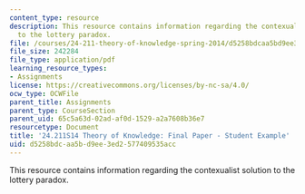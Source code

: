 ```yaml
---
content_type: resource
description: This resource contains information regarding the contexualist solution
  to the lottery paradox.
file: /courses/24-211-theory-of-knowledge-spring-2014/d5258bdcaa5bd9ee3ed2577409535acc_MIT24_211S11_ContextualSol.pdf
file_size: 242284
file_type: application/pdf
learning_resource_types:
- Assignments
license: https://creativecommons.org/licenses/by-nc-sa/4.0/
ocw_type: OCWFile
parent_title: Assignments
parent_type: CourseSection
parent_uid: 65c5a63d-02ad-af0d-1529-a2a7608b36e7
resourcetype: Document
title: '24.211S14 Theory of Knowledge: Final Paper - Student Example'
uid: d5258bdc-aa5b-d9ee-3ed2-577409535acc
---
```

This resource contains information regarding the contexualist solution to the lottery paradox.